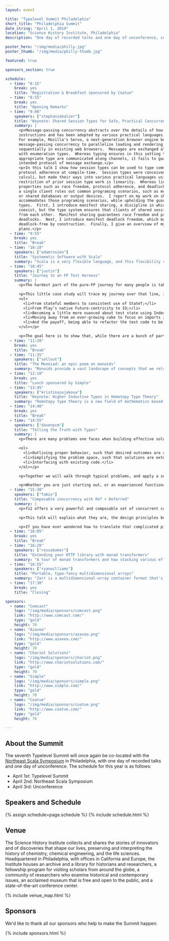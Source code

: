 ```yaml
---
layout: event

title: "Typelevel Summit Philadelphia"
short_title: "Philadelphia Summit"
date_string: "April 1, 2019"
location: "Science History Institute, Philadelphia"
description: "One day of recorded talks and one day of unconference, co-located with NE Scala."

poster_hero: "/img/media/philly.jpg"
poster_thumb: "/img/media/philly-thumb.jpg"

featured: true

sponsors_section: true

schedule:
  - time: "8:15"
    break: yes
    title: "Registration & Breakfast sponsored by Coatue"
  - time: "8:55"
    break: yes
    title: "Opening Remarks"
  - time: "9:00"
    speakers: ["stephaniebalzer"]
    title: "Keynote: Shared Session Types for Safe, Practical Concurrency"
    summary: |
      <p>Message-passing concurrency abstracts over the details of how programs are compiled to machine
      instructions and has been adopted by various practical languages, such as Erlang, Go, and Rust.
      For example, Mozilla's Servo, a next-generation browser engine being written in Rust, exploits
      message-passing concurrency to parallelize loading and rendering of webpage elements, done
      sequentially in existing web browsers.  Messages are exchanged along channels, which are typed
      with enumeration types.  Whereas typing ensures in this setting that only messages of the
      appropriate type are communicated along channels, it fails to guarantee adherence to the
      intended protocol of message exchange.</p>
      <p>In this talk I show how session types can be used to type communication channels to check
      protocol adherence at compile-time.  Session types were conceived in the context of process
      calculi, but made their ways into various practical languages using libraries.  A key
      restriction of prior session type work is linearity.  Whereas linear session types enjoy strong
      properties such as race freedom, protocol adherence, and deadlock-freedom, their insistance on
      a single client rules out common programing scenarios, such as multi-producer-consumer queues
      or shared databases or output devices.  I report on my work on shared session types, which
      accommodates those programing scenarios, while upholding the guarantees of linear session
      types.  First, I introduce manifest sharing, a discipline in which linear and shared sessions
      coexist, but the type system ensures that clients of shared sessions run in mutual exclusion
      from each other.  Manifest sharing guarantees race freedom and protocol adherence, but permits
      deadlocks.  Next, I introduce manifest deadlock freedom, which makes shared and linear sessions
      deadlock-free by construction.  Finally, I give an overview of my current and future research
      plans.</p>
  - time: "9:55"
    break: yes
    title: "Break"
  - time: "10:10"
    speakers: ["adamrosien"]
    title: "Systematic Software with Scala"
    summary: "Scala is a very flexible language, and this flexibility can make it difficult to know how to effectively design Scala code. In the nearly ten years I've been using Scala, my approach to using the language has coalesced around a ten or so strategies, which are similar to OO design patterns but broader in scope and borrow many ideas from functional programming. Using these strategies I can create code in a systematic and repeatable way. In this talk I will present the majority of my strategies, and illustrate their use by live coding a simple graphics system where the majority of the code is systematically derived by applying strategies. The strategies allow me to work at a higher-level of abstraction, and the coding itself becomes formulaic. This means I can get more work done and my code is simpler to read and use. I hope that my strategies will also enable you to design better code in Scala."
  - time: "10:45"
    speakers: ["justin"]
    title: "Journey to an FP Test Harness"
    summary: |
      <p>The hardest part of the pure-FP journey for many people is taking that first real step. Even after you’ve read all the books and done all the exercises, you need to start committing real code to truly grok the FP mindset.</p>

      <p>This little case study will trace my journey over that line, in building a new test harness to an existing Play application. In the course of it, we’ll explore how my assumptions evolved:
      <ul>
        <li>From stateful members to consistent use of StateT;</li>
        <li>From Play’s native Future-centricity to IO;</li>
        <li>Becoming a little more nuanced about test state using IndexedStateT;</li>
        <li>Moving away from an ever-growing cake to focus on imports instead;</li>
        <li>And the payoff, being able to refactor the test code to be modular, readable and robust.</li>
      </ul></p>

      <p>The goal here is to show that, while there are a bunch of parts, none of this is rocket science. In the end, the resulting code is delightfully elegant, and the general approach should work for many Play applications.</p>
  - time: "11:20"
    break: yes
    title: "Break"
  - time: "11:35"
    speakers: ["sellout"]
    title: "The Monoiad: an epic poem on monoids"
    summary: "Monoids provide a vast landscape of concepts that we rely on in FP. Applicatives, monads, categories – all of them are monoids, as is much else. The epic takes us on a journey with this fundamental structure. We’ll move between everyday Scala, some niche areas of the language, and category theory."
  - time: "12:10"
    break: yes
    title: "Lunch sponsored by Simple"
  - time: "13:45"
    speakers: ["kristinasojakova"]
    title: "Keynote: Higher Inductive Types in Homotopy Type Theory"
    summary: "Homotopy type theory is a new field of mathematics based on the recently-discovered correspondence between constructive type theory and abstract homotopy theory. Higher inductive types, which form a crucial part of this new system, generalize ordinary inductive types such as the natural numbers to higher dimensions. We will look at a few different examples of higher inductive types such as the integers, circles, and the torus, and indicate how we can use their associated induction principles to reason about them, e.g., to prove that the torus is equivalent to the product of two circles."
  - time: "14:40"
    break: yes
    title: "Break"
  - time: "14:55"
    speakers: ["davenpcm"]
    title: "Telling the Truth with Types"
    summary: |
      <p>There are many problems one faces when building effective solutions.

      <ol>
        <li>Outlining proper behavior, such that desired outcomes are achieved.</li>
        <li>Simplifying the problem space, such that solutions are extensible and maintainable.</li>
        <li>Interfacing with existing code.</li>
      </ol></p>

      <p>Together we will walk through typical problems, and apply a set of processes to more effectively meet these criteria. We will identify what information we need to make available and how we can consume that information to build out systems which behave as we expect. We will use the type system as our guide, to lift our reasoning directly into our codebases.</p>

      <p>Whether you are just starting out, or an experienced functional programmer this talk will deliver a set of tools to approach the next set of challenges.</p>
  - time: "15:30"
    speakers: ["fabio"]
    title: "Composable concurrency with Ref + Deferred"
    summary: |
      <p>fs2 offers a very powerful and composable set of concurrent combinators and data structures, which are all built out of two deceptively simple primitives: Ref and Deferred.</p>

      <p>This talk will explain what they are, the design principles behind them, and how to use them to build your own business logic abstractions. In the process, we will discover a general pattern in the form of concurrent state machines, and see how it integrates with final tagless on one hand, and streaming control flow on the other.</p>

      <p>If you have ever wondered how to translate that complicated piece of actor logic in pure FP, or how fs2’s Queues, Topics and Signals work under the hood, this is the talk for you.</p>
  - time: "16:05"
    break: yes
    title: "Break"
  - time: "16:20"
    speakers: ["rossabaker"]
    title: "Extending your HTTP library with monad transformers"
    summary: "A tour of monad transformers and how stacking various effects onto IO can extend our HTTP library in new and interesting ways. We’ll review OptionT from last year’s talk, derive something akka-http like with EitherT, and demonstrating tracing with TraceT."
  - time: "16:55"
    speakers: ["ryanwilliams"]
    title: "Portable, type-fancy multidimensional arrays"
    summary: "Zarr is a multidimensional-array container format that's gaining momentum in several scientific domains. It hails from the Python world, and primarily caters to numpy- and xarray-wielding scientists. It shines as a more remote- and parallel-processing-friendly HDF5 replacement. I implemented the Zarr spec in portable Scala, leveraging dependent- and higher-kinded-types. The resulting arrays have a unique type-safety profile. In this talk I'll: contextualize Zarr's use in the single-cell-sequencing domain, examine the freewheeling DSLs that scientific-Python exposes for array processing (including remote and distributed), discuss possibilities for Scala (and types!) to make inroads in these ecosystems, and show what worked well and poorly about my attempt."
  - time: "17:30"
    break: yes
    title: "Closing"

sponsors:
  - name: "Comcast"
    logo: "/img/media/sponsors/comcast.png"
    link: "http://www.comcast.com/"
    type: "gold"
    height: 70
  - name: "Azavea"
    logo: "/img/media/sponsors/azavea.png"
    link: "http://www.azavea.com/"
    type: "gold"
    height: 70
  - name: "Chariot Solutions"
    logo: "/img/media/sponsors/chariot.png"
    link: "http://www.chariotsolutions.com/"
    type: "gold"
    height: 70
  - name: "Simple"
    logo: "/img/media/sponsors/simple.png"
    link: "http://www.simple.com/"
    type: "gold"
    height: 70
  - name: "Coatue"
    logo: "/img/media/sponsors/coatue.png"
    link: "http://www.coatue.com/"
    type: "gold"
    height: 70

---
```


## About the Summit

The seventh Typelevel Summit will once again be co-located with the <a href="https://nescala.io">Northeast Scala Symposium</a> in Philadelphia, with one day of recorded talks and one day of unconference.
The schedule for this year is as follows:

* April 1st: Typelevel Summit
* April 2nd: Northeast Scala Symposium
* April 3rd: Unconference

## Speakers and Schedule

{% assign schedule=page.schedule %}
{% include schedule.html %}

## Venue

The Science History Institute collects and shares the stories of innovators and of discoveries that shape our lives, preserving and interpreting the history of chemistry, chemical engineering, and the life sciences.
Headquartered in Philadelphia, with offices in California and Europe, the Institute houses an archive and a library for historians and researchers, a fellowship program for visiting scholars from around the globe, a community of researchers who examine historical and contemporary issues, an acclaimed museum that is free and open to the public, and a state-of-the-art conference center.

{% include venue_map.html %}

## Sponsors

We'd like to thank all our sponsors who help to make the Summit happen:

{% include sponsors.html %}
